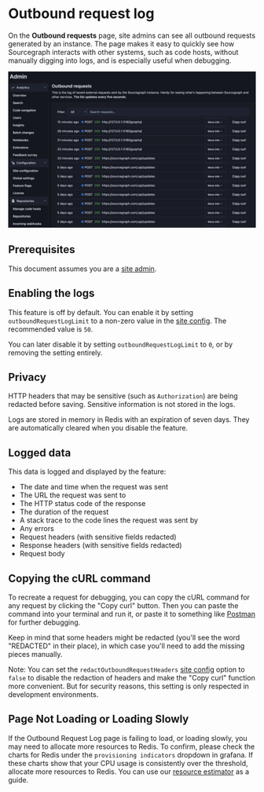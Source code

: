 # Outbound request log

On the **Outbound requests** page, site admins can see all outbound requests generated by an instance. The page makes it easy to quickly see how Sourcegraph interacts with other systems, such as code hosts, without manually digging into logs, and is especially useful when debugging.

![UI screenshot](../img/outbound-request-log.png)

## Prerequisites

This document assumes you are a [site admin](../index.md).

## Enabling the logs

This feature is off by default. You can enable it by setting `outboundRequestLogLimit` to a non-zero value in the [site config](../config/site_config#outboundRequestLogLimit). The recommended value is `50`.

You can later disable it by setting `outboundRequestLogLimit` to `0`, or by removing the setting entirely.

## Privacy

HTTP headers that may be sensitive (such as `Authorization`) are being redacted before saving. Sensitive information is not stored in the logs.

Logs are stored in memory in Redis with an expiration of seven days. They are automatically cleared when you disable the feature.

## Logged data

This data is logged and displayed by the feature:

- The date and time when the request was sent
- The URL the request was sent to
- The HTTP status code of the response
- The duration of the request
- A stack trace to the code lines the request was sent by
- Any errors
- Request headers (with sensitive fields redacted)
- Response headers (with sensitive fields redacted)
- Request body

## Copying the cURL command

To recreate a request for debugging, you can copy the cURL command for any request by clicking the "Copy curl" button. Then you can paste the command into your terminal and run it, or paste it to something like [Postman](https://www.postman.com/) for further debugging.

Keep in mind that some headers might be redacted (you'll see the word "REDACTED" in their place), in which case you'll need to add the missing pieces manually.

Note: You can set the `redactOutboundRequestHeaders` [site config](../config/site_config#redactOutboundRequestHeaders) option to `false` to disable the redaction of headers and make the "Copy curl" function more convenient. But for security reasons, this setting is only respected in development environments. 

## Page Not Loading or Loading Slowly

If the Outbound Request Log page is failing to load, or loading slowly, you may need to allocate more resources to Redis. To confirm, please check the charts for Redis under the `provisioning indicators` dropdown in grafana. If these charts show that your CPU usage is consistently over the threshold,  allocate more resources to Redis. You can use our [resource estimator](https://docs.sourcegraph.com/admin/deploy/resource_estimator) as a guide.
